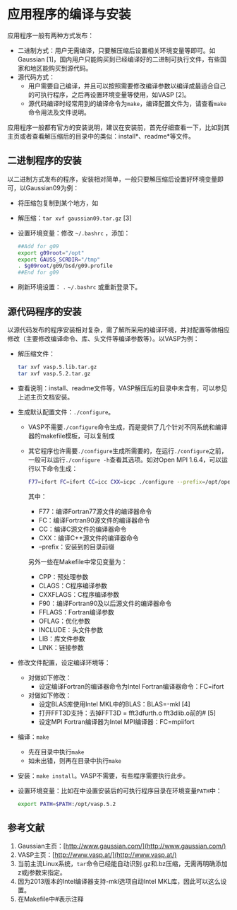 # 应用程序的编译与安装

应用程序一般有两种方式发布：

- 二进制方式：用户无需编译，只要解压缩后设置相关环境变量等即可。如Gaussian [1]，国内用户只能购买到已经编译好的二进制可执行文件，有些国家和地区能购买到源代码。
- 源代码方式：
  - 用户需要自己编译，并且可以按照需要修改编译参数以编译成最适合自己的可执行程序，之后再设置环境变量等使用，如VASP [2]。
  - 源代码编译时经常用到的编译命令为`make`，编译配置文件为，请查看`make`命令用法及文件说明。

应用程序一般都有官方的安装说明，建议在安装前，首先仔细查看一下，比如到其主页或者查看解压缩后的目录中的类似：install*、readme*等文件。

## 二进制程序的安装

以二进制方式发布的程序，安装相对简单，一般只要解压缩后设置好环境变量即可，以Gaussian09为例：

- 将压缩包复制到某个地方，如
- 解压缩：`tar xvf gaussian09.tar.gz` [3]
- 设置环境变量：修改 `~/.bashrc` ，添加：

  ```bash
  ##Add for g09
  export g09root="/opt"
  export GAUSS_SCRDIR="/tmp"
  . $g09root/g09/bsd/g09.profile
  ##End for g09
  ```

- 刷新环境设置： `.` `~/.bashrc`  或重新登录下。

## 源代码程序的安装

以源代码发布的程序安装相对复杂，需了解所采用的编译环境，并对配置等做相应修改（主要修改编译命令、库、头文件等编译参数等）。以VASP为例：

- 解压缩文件：

  ```bash
  tar xvf vasp.5.lib.tar.gz
  tar xvf vasp.5.2.tar.gz
  ```

- 查看说明：install、readme文件等，VASP解压后的目录中未含有，可以参见上述主页文档安装。
- 生成默认配置文件：`./configure`。
  - VASP不需要`./configure`命令生成，而是提供了几个针对不同系统和编译器的makefile模板，可以复制成
  - 其它程序也许需要`./configure`生成所需要的，在运行`./configure`之前，一般可以运行`./configure -h`查看其选项。如对Open MPI 1.6.4，可以运行以下命令生成：

    ```bash
    F77=ifort FC=ifort CC=icc CXX=icpc ./configure --prefix=/opt/openmpi-1.6.4
    ```

    其中：

    - F77：编译Fortran77源文件的编译器命令
    - FC：编译Fortran90源文件的编译器命令
    - CC：编译C源文件的编译器命令
    - CXX：编译C++源文件的编译器命令
    - –prefix：安装到的目录前缀

    另外一些在Makefile中常见变量为：

    - CPP：预处理参数
    - CLAGS：C程序编译参数
    - CXXFLAGS：C程序编译参数
    - F90：编译Fortran90及以后源文件的编译器命令
    - FFLAGS：Fortran编译参数
    - OFLAG：优化参数
    - INCLUDE：头文件参数
    - LIB：库文件参数
    - LINK：链接参数

- 修改文件配置，设定编译环境等：
  - 对做如下修改：
    - 设定编译Fortran的编译器命令为Intel Fortran编译器命令：FC=ifort
  - 对做如下修改：
    - 设定BLAS库使用Intel MKL中的BLAS：BLAS=-mkl [4]
    - 打开FFT3D支持：去掉FFT3D = fft3dfurth.o fft3dlib.o前的# [5]
    - 设定MPI Fortran编译器为Intel MPI编译器：FC=mpiifort

- 编译：`make`
  - 先在目录中执行`make`
  - 如未出错，则再在目录中执行`make`

- 安装：`make install`。VASP不需要，有些程序需要执行此步。
- 设置环境变量：比如在中设置安装后的可执行程序目录在环境变量`PATH`中：

  ```bash
  export PATH=$PATH:/opt/vasp.5.2
  ```

## 参考文献

1. Gaussian主页：[http://www.gaussian.com/](http://www.gaussian.com/)
2. VASP主页：[http://www.vasp.at/](http://www.vasp.at/)
3. 当前主流Linux系统，`tar`命令已经能自动识别.gz和.bz压缩，无需再明确添加z或j参数来指定。
4. 因为2013版本的Intel编译器支持-mkl选项自动Intel MKL库，因此可以这么设置。
5. 在Makefile中#表示注释
